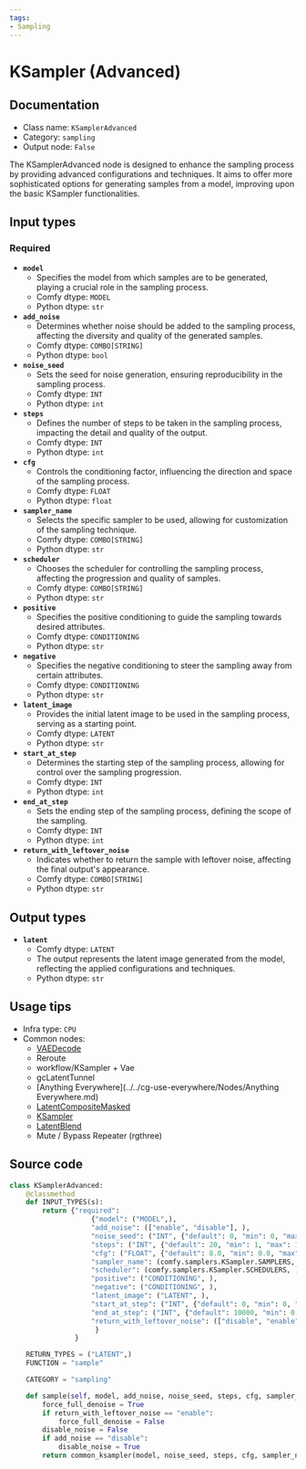 ```yaml
---
tags:
- Sampling
---
```


# KSampler (Advanced)
## Documentation
- Class name: `KSamplerAdvanced`
- Category: `sampling`
- Output node: `False`

The KSamplerAdvanced node is designed to enhance the sampling process by providing advanced configurations and techniques. It aims to offer more sophisticated options for generating samples from a model, improving upon the basic KSampler functionalities.
## Input types
### Required
- **`model`**
    - Specifies the model from which samples are to be generated, playing a crucial role in the sampling process.
    - Comfy dtype: `MODEL`
    - Python dtype: `str`
- **`add_noise`**
    - Determines whether noise should be added to the sampling process, affecting the diversity and quality of the generated samples.
    - Comfy dtype: `COMBO[STRING]`
    - Python dtype: `bool`
- **`noise_seed`**
    - Sets the seed for noise generation, ensuring reproducibility in the sampling process.
    - Comfy dtype: `INT`
    - Python dtype: `int`
- **`steps`**
    - Defines the number of steps to be taken in the sampling process, impacting the detail and quality of the output.
    - Comfy dtype: `INT`
    - Python dtype: `int`
- **`cfg`**
    - Controls the conditioning factor, influencing the direction and space of the sampling process.
    - Comfy dtype: `FLOAT`
    - Python dtype: `float`
- **`sampler_name`**
    - Selects the specific sampler to be used, allowing for customization of the sampling technique.
    - Comfy dtype: `COMBO[STRING]`
    - Python dtype: `str`
- **`scheduler`**
    - Chooses the scheduler for controlling the sampling process, affecting the progression and quality of samples.
    - Comfy dtype: `COMBO[STRING]`
    - Python dtype: `str`
- **`positive`**
    - Specifies the positive conditioning to guide the sampling towards desired attributes.
    - Comfy dtype: `CONDITIONING`
    - Python dtype: `str`
- **`negative`**
    - Specifies the negative conditioning to steer the sampling away from certain attributes.
    - Comfy dtype: `CONDITIONING`
    - Python dtype: `str`
- **`latent_image`**
    - Provides the initial latent image to be used in the sampling process, serving as a starting point.
    - Comfy dtype: `LATENT`
    - Python dtype: `str`
- **`start_at_step`**
    - Determines the starting step of the sampling process, allowing for control over the sampling progression.
    - Comfy dtype: `INT`
    - Python dtype: `int`
- **`end_at_step`**
    - Sets the ending step of the sampling process, defining the scope of the sampling.
    - Comfy dtype: `INT`
    - Python dtype: `int`
- **`return_with_leftover_noise`**
    - Indicates whether to return the sample with leftover noise, affecting the final output's appearance.
    - Comfy dtype: `COMBO[STRING]`
    - Python dtype: `str`
## Output types
- **`latent`**
    - Comfy dtype: `LATENT`
    - The output represents the latent image generated from the model, reflecting the applied configurations and techniques.
    - Python dtype: `str`
## Usage tips
- Infra type: `CPU`
- Common nodes:
    - [VAEDecode](../../Comfy/Nodes/VAEDecode.md)
    - Reroute
    - workflow/KSampler + Vae
    - gcLatentTunnel
    - [Anything Everywhere](../../cg-use-everywhere/Nodes/Anything Everywhere.md)
    - [LatentCompositeMasked](../../Comfy/Nodes/LatentCompositeMasked.md)
    - [KSampler](../../Comfy/Nodes/KSampler.md)
    - [LatentBlend](../../Comfy/Nodes/LatentBlend.md)
    - Mute / Bypass Repeater (rgthree)



## Source code
```python
class KSamplerAdvanced:
    @classmethod
    def INPUT_TYPES(s):
        return {"required":
                    {"model": ("MODEL",),
                    "add_noise": (["enable", "disable"], ),
                    "noise_seed": ("INT", {"default": 0, "min": 0, "max": 0xffffffffffffffff}),
                    "steps": ("INT", {"default": 20, "min": 1, "max": 10000}),
                    "cfg": ("FLOAT", {"default": 8.0, "min": 0.0, "max": 100.0, "step":0.1, "round": 0.01}),
                    "sampler_name": (comfy.samplers.KSampler.SAMPLERS, ),
                    "scheduler": (comfy.samplers.KSampler.SCHEDULERS, ),
                    "positive": ("CONDITIONING", ),
                    "negative": ("CONDITIONING", ),
                    "latent_image": ("LATENT", ),
                    "start_at_step": ("INT", {"default": 0, "min": 0, "max": 10000}),
                    "end_at_step": ("INT", {"default": 10000, "min": 0, "max": 10000}),
                    "return_with_leftover_noise": (["disable", "enable"], ),
                     }
                }

    RETURN_TYPES = ("LATENT",)
    FUNCTION = "sample"

    CATEGORY = "sampling"

    def sample(self, model, add_noise, noise_seed, steps, cfg, sampler_name, scheduler, positive, negative, latent_image, start_at_step, end_at_step, return_with_leftover_noise, denoise=1.0):
        force_full_denoise = True
        if return_with_leftover_noise == "enable":
            force_full_denoise = False
        disable_noise = False
        if add_noise == "disable":
            disable_noise = True
        return common_ksampler(model, noise_seed, steps, cfg, sampler_name, scheduler, positive, negative, latent_image, denoise=denoise, disable_noise=disable_noise, start_step=start_at_step, last_step=end_at_step, force_full_denoise=force_full_denoise)

```

